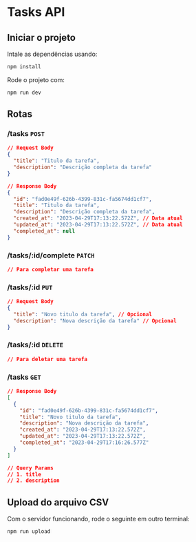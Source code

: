 # Tasks API

## Iniciar o projeto
Intale as dependências usando:
```bash
npm install
```

Rode o projeto com:
```bash
npm run dev
```

## Rotas
### /tasks `POST`
```json
// Request Body
{
  "title": "Titulo da tarefa",
  "description": "Descrição completa da tarefa"
}

// Response Body
{
  "id": "fad0e49f-626b-4399-831c-fa5674dd1cf7",
  "title": "Titulo da tarefa",
  "description": "Descrição completa da tarefa",
  "created_at": "2023-04-29T17:13:22.572Z", // Data atual
  "updated_at": "2023-04-29T17:13:22.572Z", // Data atual
  "completed_at": null
}
```

### /tasks/:id/complete `PATCH`
```json
// Para completar uma tarefa
```

### /tasks/:id `PUT`
```json
// Request Body
{
  "title": "Novo titulo da tarefa", // Opcional
  "description": "Nova descrição da tarefa" // Opcional
}
```

### /tasks/:id `DELETE`
```json
// Para deletar uma tarefa
```

### /tasks `GET`
```json
// Response Body
[
  {
    "id": "fad0e49f-626b-4399-831c-fa5674dd1cf7",
    "title": "Novo titulo da tarefa",
    "description": "Nova descrição da tarefa",
    "created_at": "2023-04-29T17:13:22.572Z",
    "updated_at": "2023-04-29T17:13:22.572Z",
    "completed_at": "2023-04-29T17:16:26.577Z"
  }
]

// Query Params
// 1. title
// 2. description
```

## Upload do arquivo CSV
Com o servidor funcionando, rode o seguinte em outro terminal:
```bash
npm run upload
```
